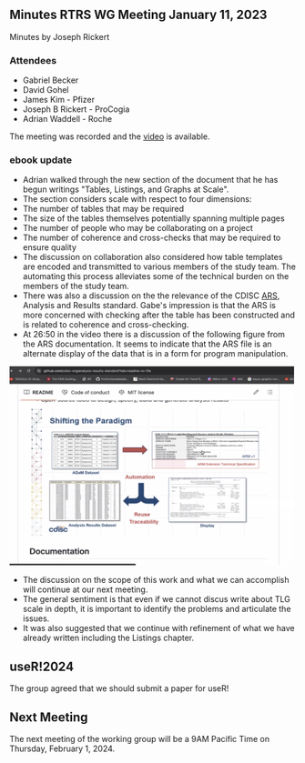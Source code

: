 ## Minutes RTRS WG Meeting January 11, 2023

Minutes by Joseph Rickert

### Attendees

* Gabriel Becker
* David Gohel
* James Kim - Pfizer
* Joseph B Rickert - ProCogia
* Adrian Waddell - Roche

The meeting was recorded and the [video](https://zoom.us/rec/share/fPRuc_IYPbpAwXLs1FkrIzr31QQZLrhkFrofIHHSYjGU7GJP27JlPzY3c6lz_9Zz.Ahe3pfsbLb3v0xHJ?startTime=1704992541000) is available.

### ebook update

* Adrian walked through the new section of the document that he has begun writings "Tables, Listings, and Graphs at Scale".
* The section considers scale with respect to four dimensions:
 * The number of tables that may be required
 * The size of the tables themselves potentially spanning multiple pages
 * The number of people who may be collaborating on a project
 * The number of coherence and cross-checks that may be required to ensure quality
* The discussion on collaboration also considered how table templates are encoded and transmitted to various members of the study team. The automating this process alleviates some of the technical burden on the members of the study team.
* There was also a discussion on the the relevance of the CDISC [ARS](https://github.com/cdisc-org/analysis-results-standard), Analysis and Results standard. Gabe's impression is that the ARS is more concerned with checking after the table has been constructed and is related to coherence and cross-checking. 
* At 26:50 in the video there is a discussion of the following figure from the ARS documentation. It seems to indicate that the ARS file is an alternate display of the data that is in a form for program manipulation.

<img src="ARS.png" alt="Figure showing flow creating ARS" width="500" height="350">


* The discussion on the scope of this work and what we can accomplish will continue at our next meeting.
* The general sentiment is that even if we cannot discus write about TLG scale in depth, it is important to identify the problems and articulate the issues.
* It was also suggested that we continue with refinement of what we have already written including the Listings chapter.

## useR!2024

The group agreed that we should submit a paper for useR!

## Next Meeting
 The next meeting of the working group will be a 9AM Pacific Time on Thursday, February 1, 2024.
